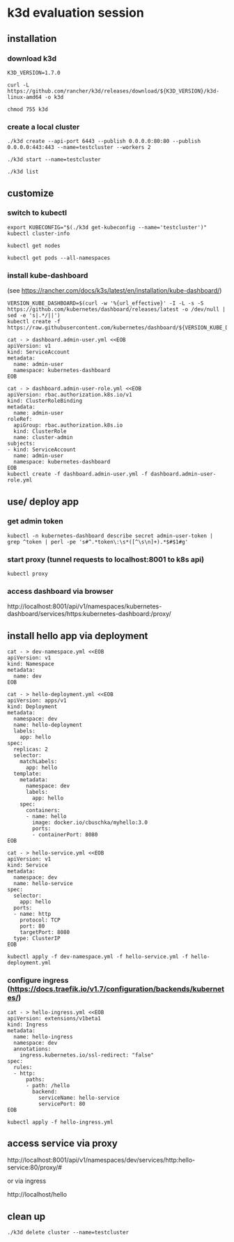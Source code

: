 # k3d evaluation session

## installation

### download k3d
```shell
K3D_VERSION=1.7.0

curl -L https://github.com/rancher/k3d/releases/download/${K3D_VERSION}/k3d-linux-amd64 -o k3d

chmod 755 k3d
```

### create a local cluster
```shell
./k3d create --api-port 6443 --publish 0.0.0.0:80:80 --publish 0.0.0.0:443:443 --name=testcluster --workers 2

./k3d start --name=testcluster

./k3d list
```

## customize

### switch to kubectl
```shell
export KUBECONFIG="$(./k3d get-kubeconfig --name='testcluster')"
kubectl cluster-info 

kubectl get nodes

kubectl get pods --all-namespaces
```

### install kube-dashboard
(see https://rancher.com/docs/k3s/latest/en/installation/kube-dashboard/)
```
VERSION_KUBE_DASHBOARD=$(curl -w '%{url_effective}' -I -L -s -S https://github.com/kubernetes/dashboard/releases/latest -o /dev/null | sed -e 's|.*/||')
kubectl create -f https://raw.githubusercontent.com/kubernetes/dashboard/${VERSION_KUBE_DASHBOARD}/aio/deploy/recommended.yaml

cat - > dashboard.admin-user.yml <<EOB
apiVersion: v1
kind: ServiceAccount
metadata:
  name: admin-user
  namespace: kubernetes-dashboard
EOB

cat - > dashboard.admin-user-role.yml <<EOB
apiVersion: rbac.authorization.k8s.io/v1
kind: ClusterRoleBinding
metadata:
  name: admin-user
roleRef:
  apiGroup: rbac.authorization.k8s.io
  kind: ClusterRole
  name: cluster-admin
subjects:
- kind: ServiceAccount
  name: admin-user
  namespace: kubernetes-dashboard
EOB
kubectl create -f dashboard.admin-user.yml -f dashboard.admin-user-role.yml
```

## use/ deploy app

### get admin token
```
kubectl -n kubernetes-dashboard describe secret admin-user-token | grep ^token | perl -pe 's#^.*token\:\s*([^\s\n]+).*$#$1#g'
```

### start proxy (tunnel requests to localhost:8001 to k8s api)
```
kubectl proxy
```

### access dashboard via browser
http://localhost:8001/api/v1/namespaces/kubernetes-dashboard/services/https:kubernetes-dashboard:/proxy/

## install hello app via deployment
```
cat - > dev-namespace.yml <<EOB
apiVersion: v1
kind: Namespace
metadata:
  name: dev
EOB

cat - > hello-deployment.yml <<EOB
apiVersion: apps/v1
kind: Deployment
metadata:
  namespace: dev
  name: hello-deployment
  labels:
    app: hello
spec:
  replicas: 2
  selector:
    matchLabels:
      app: hello
  template:
    metadata:
      namespace: dev 
      labels:
        app: hello
    spec:
      containers:
      - name: hello
        image: docker.io/cbuschka/myhello:3.0
        ports:
        - containerPort: 8080
EOB

cat - > hello-service.yml <<EOB
apiVersion: v1
kind: Service
metadata:
  namespace: dev 
  name: hello-service
spec:
  selector:
    app: hello
  ports:
  - name: http
    protocol: TCP
    port: 80
    targetPort: 8080
  type: ClusterIP
EOB

kubectl apply -f dev-namespace.yml -f hello-service.yml -f hello-deployment.yml
```

### configure ingress (https://docs.traefik.io/v1.7/configuration/backends/kubernetes/)
```
cat - > hello-ingress.yml <<EOB
apiVersion: extensions/v1beta1
kind: Ingress
metadata:
  name: hello-ingress
  namespace: dev
  annotations:
    ingress.kubernetes.io/ssl-redirect: "false"
spec:
  rules:
  - http:
      paths:
      - path: /hello
        backend:
          serviceName: hello-service
          servicePort: 80
EOB

kubectl apply -f hello-ingress.yml
```

## access service via proxy
http://localhost:8001/api/v1/namespaces/dev/services/http:hello-service:80/proxy/#

or via ingress

http://localhost/hello

## clean up
```
./k3d delete cluster --name=testcluster
```
